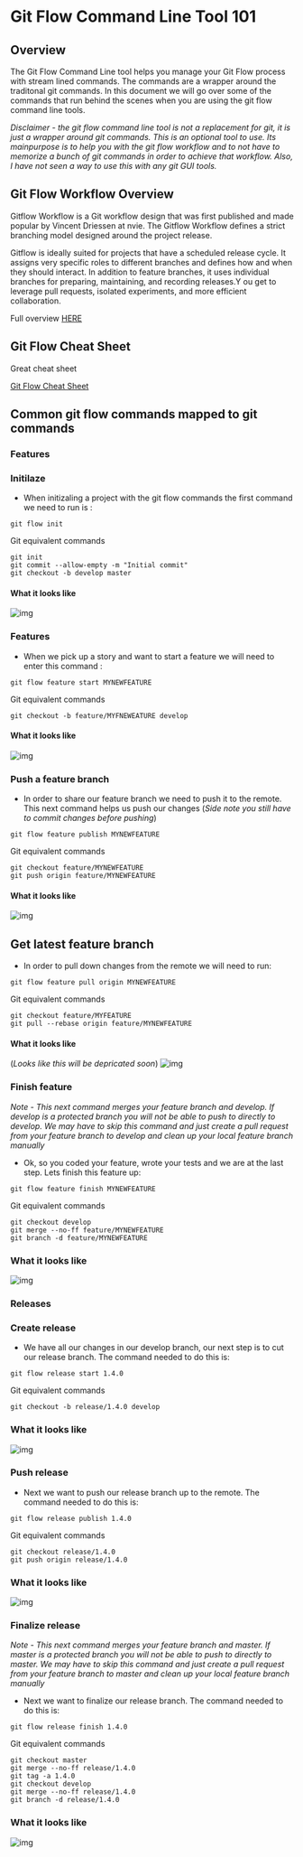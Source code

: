 # Git Flow Command Line Tool 101

## Overview
The Git Flow Command Line tool helps you manage your Git Flow process with stream lined commands. The commands are a wrapper around the traditonal git commands. In this document we will go over some of the commands that run behind the scenes when you are using the git flow command line tools.

*Disclaimer - the git flow command line tool is not a replacement for git, it is just a wrapper around git commands. This is an optional tool to use. Its mainpurpose is to help you with the git flow workflow and to not have to memorize a bunch of git commands in order to achieve that workflow. Also, I have not seen a way to use this with any git GUI tools.*



## Git Flow Workflow Overview
Gitflow Workflow is a Git workflow design that was first published and made popular by Vincent Driessen at nvie. The Gitflow Workflow defines a strict branching model designed around the project release.  

Gitflow is ideally suited for projects that have a scheduled release cycle. It assigns very specific roles to different branches and defines how and when they should interact. In addition to feature branches, it uses individual branches for preparing, maintaining, and recording releases.Y ou get to leverage pull requests, isolated experiments, and more efficient collaboration.

Full overview [HERE](https://www.atlassian.com/git/tutorials/comparing-workflows/gitflow-workflow)

## Git Flow Cheat Sheet
Great cheat sheet

[Git Flow Cheat Sheet](https://danielkummer.github.io/git-flow-cheatsheet/)

## Common git flow commands mapped to git commands
### **Features**
### Initilaze
* When initizaling a project with the git flow commands the first command we need to run is :
```
git flow init
```
Git equivalent commands
```
git init
git commit --allow-empty -m "Initial commit"
git checkout -b develop master
```
#### What it looks like
![img](img/git_flow_init.png)

### Features
* When we pick up a story and want to start a feature we will need to enter this command :
```
git flow feature start MYNEWFEATURE
```
Git equivalent commands
```
git checkout -b feature/MYFNEWEATURE develop
```
#### What it looks like
![img](img/git_flow_feature_start.png)

### Push a feature branch
* In order to share our feature branch we need to push it to the remote. This next command helps us push our changes (*Side note you still have to commit changes before pushing*)
```
git flow feature publish MYNEWFEATURE 	
```
Git equivalent commands
```
git checkout feature/MYNEWFEATURE
git push origin feature/MYNEWFEATURE
```
#### What it looks like
![img](img/git_flow_feature_publish.png)

## Get latest feature branch
* In order to pull down changes from the remote we will need to run:
```
git flow feature pull origin MYNEWFEATURE
```
Git equivalent commands
```
git checkout feature/MYFEATURE
git pull --rebase origin feature/MYNEWFEATURE
```

#### What it looks like
(*Looks like this will be depricated soon*)
![img](img/git_flow_feature_pull.png)

### Finish feature
*_Note_* - _This next command merges your feature branch and develop. If develop is a protected branch you will not be able to push to directly to develop. We may have to skip this command and just create a pull request from your feature branch to develop and clean up your local feature branch manually_
* Ok, so you coded your feature, wrote your tests and  we are at the last step. Lets finish this feature up:
```
git flow feature finish MYNEWFEATURE
```
Git equivalent commands
```
git checkout develop
git merge --no-ff feature/MYNEWFEATURE
git branch -d feature/MYNEWFEATURE
```
### What it looks like
![img](img/git_flow_feature_finish.png)

### **Releases**
### Create release
* We have all our changes in our develop branch, our next step is to cut our release branch. The command needed to do this is:
```
git flow release start 1.4.0
```
Git equivalent commands
```
git checkout -b release/1.4.0 develop
```
### What it looks like
![img](img/git_flow_release_start.png)

### Push release
* Next we want to push our release branch up to the remote. The command needed to do this is:
```
git flow release publish 1.4.0
```
Git equivalent commands
```
git checkout release/1.4.0
git push origin release/1.4.0
```
### What it looks like
![img](img/git_flow_release_start.png)

### Finalize release
*_Note_* - _This next command merges your feature branch and master. If master is a protected branch you will not be able to push to directly to master. We may have to skip this command and just create a pull request from your feature branch to master and clean up your local feature branch manually_
* Next we want to finalize our release branch. The command needed to do this is:
```
git flow release finish 1.4.0
```
Git equivalent commands
```
git checkout master
git merge --no-ff release/1.4.0
git tag -a 1.4.0
git checkout develop
git merge --no-ff release/1.4.0
git branch -d release/1.4.0
```
### What it looks like
![img](img/git_flow_release_start.png)


